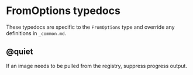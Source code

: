 # FromOptions typedocs

These typedocs are specific to the `FromOptions` type and override any definitions in `_common.md`.

## @quiet

If an image needs to be pulled from the registry, suppress progress output.

